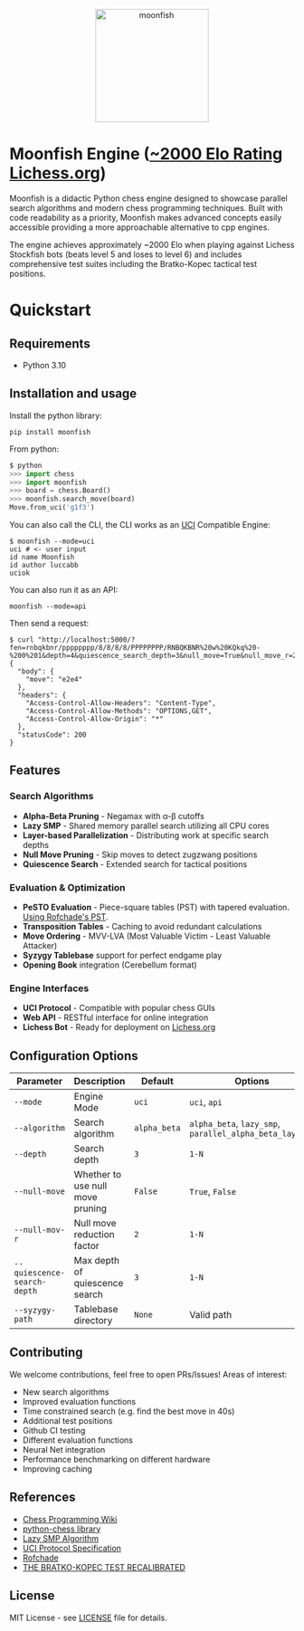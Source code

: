 <p align="center">
    <img src="moonfish.png" alt="moonfish" width="200"/>
</p>

# Moonfish Engine ([~2000 Elo Rating Lichess.org](https://lichess.org/@/moonfish_bot))

Moonfish is a didactic Python chess engine designed to showcase parallel search algorithms and modern chess programming techniques. Built with code readability as a priority, Moonfish makes advanced concepts easily accessible providing a more approachable alternative to cpp engines. 

The engine achieves approximately ~2000 Elo when playing against Lichess Stockfish bots (beats level 5 and loses to level 6) and includes comprehensive test suites including the Bratko-Kopec tactical test positions.

# Quickstart

## Requirements
- Python 3.10

## Installation and usage
Install the python library:
```shell
pip install moonfish
```

From python:
```python
$ python
>>> import chess
>>> import moonfish
>>> board = chess.Board()
>>> moonfish.search_move(board)
Move.from_uci('g1f3')
```

You can also call the CLI, the CLI works as an [UCI](http://wbec-ridderkerk.nl/html/UCIProtocol.html) Compatible Engine:
```shell
$ moonfish --mode=uci
uci # <- user input
id name Moonfish
id author luccabb
uciok
```

You can also run it as an API:
```shell
moonfish --mode=api
```

Then send a request:
```shell
$ curl "http://localhost:5000/?fen=rnbqkbnr/pppppppp/8/8/8/8/PPPPPPPP/RNBQKBNR%20w%20KQkq%20-%200%201&depth=4&quiescence_search_depth=3&null_move=True&null_move_r=2&algorithm=alpha_beta"
{
  "body": {
    "move": "e2e4"
  },
  "headers": {
    "Access-Control-Allow-Headers": "Content-Type",
    "Access-Control-Allow-Methods": "OPTIONS,GET",
    "Access-Control-Allow-Origin": "*"
  },
  "statusCode": 200
}
```

## Features

### Search Algorithms
- **Alpha-Beta Pruning** - Negamax with α-β cutoffs
- **Lazy SMP** - Shared memory parallel search utilizing all CPU cores  
- **Layer-based Parallelization** - Distributing work at specific search depths
- **Null Move Pruning** - Skip moves to detect zugzwang positions
- **Quiescence Search** - Extended search for tactical positions

### Evaluation & Optimization
- **PeSTO Evaluation** - Piece-square tables (PST) with tapered evaluation. [Using Rofchade's PST](https://talkchess.com/viewtopic.php?t=68311&start=19).
- **Transposition Tables** - Caching to avoid redundant calculations
- **Move Ordering** - MVV-LVA (Most Valuable Victim - Least Valuable Attacker)
- **Syzygy Tablebase** support for perfect endgame play
- **Opening Book** integration (Cerebellum format)

### Engine Interfaces
- **UCI Protocol** - Compatible with popular chess GUIs
- **Web API** - RESTful interface for online integration
- **Lichess Bot** - Ready for deployment on [Lichess.org](/CONTRIBUTING.md#lichess-bot-python-bridge)

## Configuration Options

| Parameter | Description | Default | Options |
|-----------|-------------|---------|---------|
| `--mode` | Engine Mode | `uci` | `uci`, `api` |
| `--algorithm` | Search algorithm | `alpha_beta` | `alpha_beta`, `lazy_smp`, `parallel_alpha_beta_layer_1` |
| `--depth` | Search depth | `3` | `1-N` |
| `--null-move` | Whether to use null move pruning | `False` | `True`, `False` |
| `--null-mov-r` | Null move reduction factor | `2` | `1-N` |
| `--quiescence-search-depth` | Max depth of quiescence search | `3` | `1-N` |
| `--syzygy-path` | Tablebase directory | `None` | Valid path |

## Contributing

We welcome contributions, feel free to open PRs/Issues! Areas of interest:
- New search algorithms
- Improved evaluation functions
- Time constrained search (e.g. find the best move in 40s)
- Additional test positions
- Github CI testing
- Different evaluation functions
- Neural Net integration
- Performance benchmarking on different hardware
- Improving caching

## References

- [Chess Programming Wiki](https://www.chessprogramming.org/)
- [python-chess library](https://python-chess.readthedocs.io/)
- [Lazy SMP Algorithm](https://www.chessprogramming.org/Lazy_SMP)
- [UCI Protocol Specification](http://wbec-ridderkerk.nl/html/UCIProtocol.html)
- [Rofchade](https://talkchess.com/viewtopic.php?t=68311&start=19)
- [THE BRATKO-KOPEC TEST RECALIBRATED](https://www.sci.brooklyn.cuny.edu/~kopec/Publications/THE%20BRATKO-KOPEC%20TEST%20RECALIBRATED.htm)

## License

MIT License - see [LICENSE](LICENSE) file for details.
